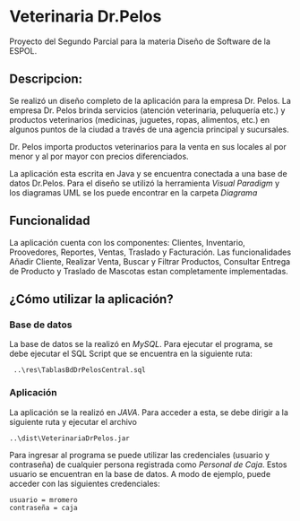 # Veterinaria Dr.Pelos
Proyecto del Segundo Parcial para la materia Diseño de Software de la ESPOL.

## Descripcion:
Se realizó un diseño completo de la aplicación para la empresa Dr. Pelos.
La empresa Dr. Pelos brinda servicios (atención veterinaria, peluquería etc.) y productos veterinarios (medicinas, juguetes, ropas, alimentos, etc.) en algunos puntos de la ciudad a través de una agencia principal y sucursales. 

Dr. Pelos importa productos veterinarios para la venta en sus locales al por menor y al por mayor con precios diferenciados.

La aplicación esta escrita en Java y se encuentra conectada a una base de datos Dr.Pelos. Para el diseño se utilizó la herramienta *Visual Paradigm* y los diagramas UML se los puede encontrar en la carpeta *Diagrama*

## Funcionalidad
La aplicación cuenta con los componentes: Clientes, Inventario, Proovedores, Reportes, Ventas, Traslado y Facturación. Las funcionalidades Añadir Cliente, Realizar Venta, Buscar y Filtrar Productos, Consultar Entrega de Producto y Traslado de Mascotas estan completamente implementadas. 

## ¿Cómo utilizar la aplicación?

### Base de datos
La base de datos se la realizó en *MySQL*. Para ejecutar el programa, se debe ejecutar el SQL Script que se encuentra en la siguiente ruta:
```
 ..\res\TablasBdDrPelosCentral.sql
```
### Aplicación
La aplicación se la realizó en *JAVA*. Para acceder a esta, se debe dirigir a la siguiente ruta y ejecutar el archivo
```
..\dist\VeterinariaDrPelos.jar
```

Para ingresar al programa se puede utilizar las credenciales (usuario y contraseña) de cualquier persona registrada como *Personal de Caja*. Estos usuario se encuentran en la base de datos. A modo de ejemplo, puede acceder con las siguientes credenciales:
```
usuario = mromero
contraseña = caja
```



